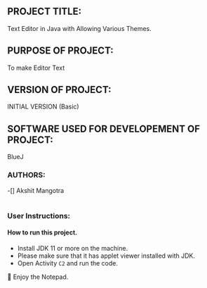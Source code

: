 <h2> PROJECT TITLE: </h2>
Text Editor in Java with Allowing Various Themes.
<h2> PURPOSE OF PROJECT: </h2>
To make Editor Text 
<h2> VERSION OF PROJECT: </h2>
INITIAL VERSION (Basic)
<h2> SOFTWARE USED FOR DEVELOPEMENT OF PROJECT: </h2>
BlueJ
<h3> AUTHORS: </h3>

-[] Akshit Mangotra<h1>


### User Instructions:

#### How to run this project.
* Install JDK 11 or more on the machine.
* Please make sure that it has applet viewer installed with JDK.
* Open Activity `C2` and run the code.

🙂 Enjoy the Notepad.

